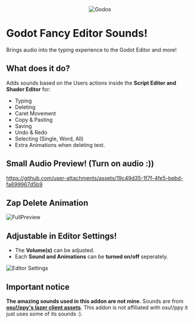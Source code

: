 <div align="center">
  <img src="https://github.com/user-attachments/assets/f4976e74-bc26-442c-ae1b-5f8ef675e345" alt="Godos">
</div>

# Godot Fancy Editor Sounds!
Brings audio into the typing experience to the Godot Editor and more!

## What does it do?
Adds sounds based on the Users actions inside the **Script Editor and Shader Editor** for:
- Typing
- Deleting
- Caret Movement
- Copy & Pasting
- Saving
- Undo & Redo
- Selecting (Single, Word, All)
- Extra Animations when deleting text.

## Small Audio Preview! (Turn on audio :))
https://github.com/user-attachments/assets/19c49d35-1f7f-4fe5-bebd-fa699967d5b9

## Zap Delete Animation
![FullPreview](https://github.com/user-attachments/assets/2bc4e445-5a80-4c32-b5a3-6b724c147c44)


## Adjustable in Editor Settings!
- The **Volume(s)** can be adjusted.
- Each **Sound and Animations** can be **turned on/off** seperately.

<div align="left">
  <img src="https://github.com/user-attachments/assets/e26c6464-c660-4e52-af28-ef468c02ba73" alt="Editor Settings">
</div>

## Important notice
**The amazing sounds used in this addon are not mine.** Sounds are from **[osu!/ppy's lazer client assets](https://github.com/ppy/osu-resources)**. This addon is not affiliated with osu!/ppy it just uses some of its sounds :).
